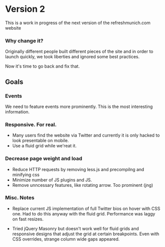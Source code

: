 # Version 2

This is a work in progress of the next version of the refreshmunich.com website

### Why change it?
Originally different people built different pieces of the site and in order to launch quickly, we took liberties and ignored some best practices.

Now it's time to go back and fix that.

## Goals
### Events
We need to feature events more prominently. This is the most interesting information.

### Responsive. For real.
* Many users find the website via Twitter and currently it is only hacked to look presentable on mobile.
* Use a fluid grid while we'reat it.

### Decrease page weight and load
* Reduce HTTP requests by removing less.js and precompilng and minifying css
* Minimize number of JS plugins and JS.
* Remove unncessary features, like rotating arrow. Too prominent (jng)

### Misc. Notes
* Replace current JS implementation of full Twitter bios on hover with CSS one. Had to do this anyway with the fluid grid. Performance was laggy on fast resizes.

* Tried jQuery Masonry but doesn't work well for fluid grids and responsive designs that adjust the grid at certain breakpoints. Even with CSS overrides, strange column wide gaps appeared.


